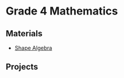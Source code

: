 # Grade 4 Mathematics
## Materials 
* <a href="https://MerrickMath.github.io/grade4/shapealgebra.pdf"> Shape Algebra </a>
## Projects 
